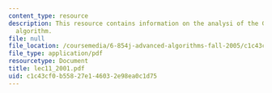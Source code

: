 ```yaml
---
content_type: resource
description: This resource contains information on the analysi of the Goldberg-Tarjan
  algorithm.
file: null
file_location: /coursemedia/6-854j-advanced-algorithms-fall-2005/c1c43cf0b55827e146032e98ea0c1d75_lec11_2001.pdf
file_type: application/pdf
resourcetype: Document
title: lec11_2001.pdf
uid: c1c43cf0-b558-27e1-4603-2e98ea0c1d75
---
```


